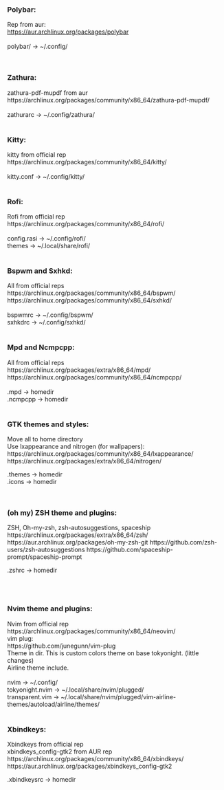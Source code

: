 <h3>Polybar:</h3>

Rep from aur: <br>
https://aur.archlinux.org/packages/polybar <br> <br>
polybar/ -> ~/.config/

<br>

<h3>Zathura:</h3>
zathura-pdf-mupdf from aur <br>
https://archlinux.org/packages/community/x86_64/zathura-pdf-mupdf/ <br> <br>
zathurarc -> ~/.config/zathura/

<br>
<br>

<h3>Kitty:</h3>
kitty from official rep <br>
https://archlinux.org/packages/community/x86_64/kitty/ <br> <br>
kitty.conf -> ~/.config/kitty/

<br>
<br>

<h3>Rofi:</h3>
Rofi from official rep <br>
https://archlinux.org/packages/community/x86_64/rofi/ <br> 
<br>
config.rasi -> ~/.config/rofi/<br>
themes -> ~/.local/share/rofi/

<br>

<br>

<h3>Bspwm and Sxhkd:</h3>
All from official reps <br>
https://archlinux.org/packages/community/x86_64/bspwm/ <br>
https://archlinux.org/packages/community/x86_64/sxhkd/ <br>
<br>
bspwmrc -> ~/.config/bspwm/<br>
sxhkdrc -> ~/.config/sxhkd/

<br>

<br>

<h3>Mpd and Ncmpcpp:</h3>
All from official reps <br>
https://archlinux.org/packages/extra/x86_64/mpd/ <br>
https://archlinux.org/packages/community/x86_64/ncmpcpp/ <br>
<br>
.mpd -> homedir<br>
.ncmpcpp -> homedir

<br>

<br>

<h3>GTK themes and styles:</h3>
Move all to home directory <br>
Use lxappearance and nitrogen (for wallpapers):
https://archlinux.org/packages/community/x86_64/lxappearance/
https://archlinux.org/packages/extra/x86_64/nitrogen/
<br>

.themes -> homedir<br>
.icons -> homedir

 <br>

<h3>(oh my) ZSH  theme and plugins:</h3>
ZSH, Oh-my-zsh, zsh-autosuggestions, spaceship<br>
https://archlinux.org/packages/extra/x86_64/zsh/
https://aur.archlinux.org/packages/oh-my-zsh-git
https://github.com/zsh-users/zsh-autosuggestions
https://github.com/spaceship-prompt/spaceship-prompt
<br>

.zshrc -> homedir

<br>
<br>

<h3>Nvim theme and plugins:</h3>
Nvim from official rep<br>
https://archlinux.org/packages/community/x86_64/neovim/<br>
vim plug:<br>
https://github.com/junegunn/vim-plug <br>
Theme in dir. This is custom colors theme on base tokyonight. (little changes)
<br>
Airline theme include.
<br>
<br>
nvim -> ~/.config/ <br>
tokyonight.nvim -> ~/.local/share/nvim/plugged/ <br>
transparent.vim -> ~/.local/share/nvim/plugged/vim-airline-themes/autoload/airline/themes/

<br>
<br>

<h3>Xbindkeys:</h3>
Xbindkeys from official rep<br>
xbindkeys_config-gtk2 from AUR rep<br>
https://archlinux.org/packages/community/x86_64/xbindkeys/<br>
https://aur.archlinux.org/packages/xbindkeys_config-gtk2
<br>

.xbindkeysrc -> homedir

<br>
<br>
